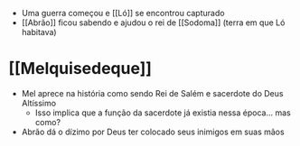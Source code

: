 - Uma guerra começou e [[Ló]] se encontrou capturado
- [[Abrão]] ficou sabendo e ajudou o rei de [[Sodoma]] (terra em que Ló habitava)
# [[Melquisedeque]]
- Mel aprece na história como sendo Rei de Salém e sacerdote do Deus Altíssimo
	- Isso implica que a função da sacerdote já existia nessa época... mas como?
- Abrão dá o dízimo por Deus ter colocado seus inimigos em suas mãos